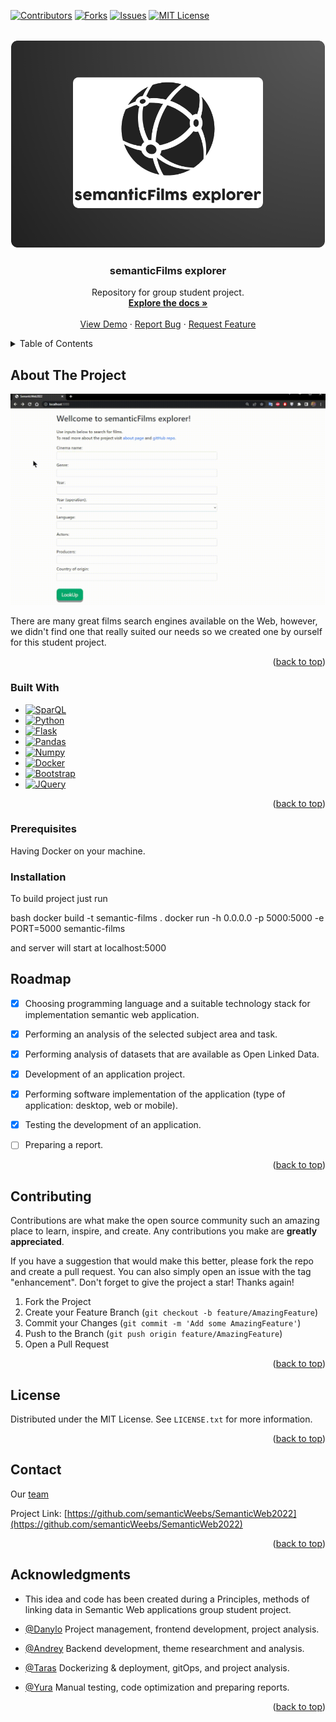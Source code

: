 [![Contributors][contributors-shield]][contributors-url]
[![Forks][forks-shield]][forks-url]
[![Issues][issues-shield]][issues-url]
[![MIT License][license-shield]][license-url]



<br />
<div align="center">
  <a href="https://github.com/semanticWeebs/SemanticWeb2022">
    <img src="app/images/semLogo.png" alt="Logo">
  </a>

  <h3 align="center">semanticFilms explorer</h3>

  <p align="center">
    Repository for group student project.
    <br />
    <a href="https://github.com/semanticWeebs/SemanticWeb2022"><strong>Explore the docs »</strong></a>
    <br />
    <br />
    <a href="https://semantic-films-explorer.herokuapp.com/">View Demo</a>
    ·
    <a href="https://github.com/semanticWeebs/SemanticWeb2022/issues">Report Bug</a>
    ·
    <a href="https://github.com/semanticWeebs/SemanticWeb2022/issues">Request Feature</a>
  </p>
</div>



<details>
  <summary>Table of Contents</summary>
  <ol>
    <li>
      <a href="#about-the-project">About The Project</a>
      <ul>
        <li><a href="#built-with">Built With</a></li>
      </ul>
    </li>
    <li>
      <a href="#getting-started">Getting Started</a>
      <ul>
        <li><a href="#prerequisites">Prerequisites</a></li>
        <li><a href="#installation">Installation</a></li>
      </ul>
    </li>
    <li><a href="#usage">Usage</a></li>
    <li><a href="#roadmap">Roadmap</a></li>
    <li><a href="#contributing">Contributing</a></li>
    <li><a href="#license">License</a></li>
    <li><a href="#contact">Contact</a></li>
    <li><a href="#acknowledgments">Acknowledgments</a></li>
  </ol>
</details>



## About The Project

[![Product Name Screen Shot][product-screenshot]](https://example.com)

There are many great films search engines available on the Web, however, we didn't find one that really suited our needs so we created  one by ourself for this student project.

<p align="right">(<a href="#readme-top">back to top</a>)</p>

### Built With


* [![SparQL][SparQL]][SparQL-url]
* [![Python][Python]][Python-url]
* [![Flask][Flask]][Flask-url]
* [![Pandas][Pandas]][Pandas-url]
* [![Numpy][Numpy]][Numpy-url]
* [![Docker][Docker]][Docker-url]
* [![Bootstrap][Bootstrap]][Bootstrap-url]
* [![JQuery][JQuery]][JQuery-url]

<p align="right">(<a href="#readme-top">back to top</a>)</p>


### Prerequisites

Having Docker on your machine.

### Installation

To build project just run

bash
    docker build -t semantic-films .
  docker run -h 0.0.0.0 -p 5000:5000 -e PORT=5000 semantic-films

and server will start at localhost:5000


## Roadmap

- [x] Choosіng programming language and a suitable technology stack for implementation
semantic web application.
- [x] Performing an analysis of the selected subject area and task.
- [x] Performing analysis of datasets that are available as Open Linked Data.
- [x] Development of an application project.
- [x] Performing software implementation of the application (type of application: desktop, web or mobile).
- [x] Testing the development of an application.
- [ ] Preparing a report.


<p align="right">(<a href="#readme-top">back to top</a>)</p>


## Contributing

Contributions are what make the open source community such an amazing place to learn, inspire, and create. Any contributions you make are **greatly appreciated**.

If you have a suggestion that would make this better, please fork the repo and create a pull request. You can also simply open an issue with the tag "enhancement".
Don't forget to give the project a star! Thanks again!

1. Fork the Project
2. Create your Feature Branch (`git checkout -b feature/AmazingFeature`)
3. Commit your Changes (`git commit -m 'Add some AmazingFeature'`)
4. Push to the Branch (`git push origin feature/AmazingFeature`)
5. Open a Pull Request

<p align="right">(<a href="#readme-top">back to top</a>)</p>


## License

Distributed under the MIT License. See `LICENSE.txt` for more information.

<p align="right">(<a href="#readme-top">back to top</a>)</p>


## Contact

Our [team](https://github.com/orgs/semanticWeebs/teams)

Project Link: [https://github.com/semanticWeebs/SemanticWeb2022](https://github.com/semanticWeebs/SemanticWeb2022)

<p align="right">(<a href="#readme-top">back to top</a>)</p>



## Acknowledgments

- This idea and code has been created during a Principles, methods of linking data in Semantic Web applications group student project.
  
-  [@Danylo](https://github.com/danyaobertan) Project management, frontend development, project analysis.
-  [@Andrey](https://github.com/Andrey0277) Backend development, theme researchment and analysis.
-  [@Taras](https://github.com/Gavair) Dockerizing & deployment, gitOps, and project analysis.
-  [@Yura](https://github.com/Not-aProblem) Manual testing, code optimization and preparing reports.


<p align="right">(<a href="#readme-top">back to top</a>)</p>


[contributors-shield]: https://img.shields.io/badge/-contributors-blue
[contributors-url]: https://github.com/semanticWeebs/SemanticWeb2022/graphs/contributors

[forks-shield]: https://img.shields.io/badge/-forks-yellow
[forks-url]: https://github.com/semanticWeebs/SemanticWeb2022/people

[issues-shield]: https://img.shields.io/badge/-issues-blue
[issues-url]: https://github.com/othneildrew/Best-README-Template/issues

[license-shield]: https://img.shields.io/badge/-license-yellow
[license-url]: https://github.com/othneildrew/Best-README-Template/blob/master/LICENSE.txt

[product-screenshot]: app/images/FilmExplorerCapture.gif


[SparQL]: https://img.shields.io/badge/-SparQL-yellow
[SparQL-url]: https://www.w3.org/TR/rdf-sparql-query/

[Python]: https://img.shields.io/badge/python-3670A0?style=for-the-badge&logo=python&logoColor=ffdd54
[Python-url]: https://www.python.org/

[Flask]: https://img.shields.io/badge/flask-%23000.svg?style=for-the-badge&logo=flask&logoColor=white
[Flask-url]: https://flask.palletsprojects.com/en/2.2.x/

[Pandas]: https://img.shields.io/badge/pandas-%23150458.svg?style=for-the-badge&logo=pandas&logoColor=white
[Pandas-url]: https://pandas.pydata.org/

[Numpy]: https://img.shields.io/badge/numpy-%23013243.svg?style=for-the-badge&logo=numpy&logoColor=white
[Numpy-url]: https://numpy.org/

[Docker]: https://img.shields.io/badge/docker-%230db7ed.svg?style=for-the-badge&logo=docker&logoColor=white
[Docker-url]: https://docker.com/

[Bootstrap]: https://img.shields.io/badge/Bootstrap-563D7C?style=for-the-badge&logo=bootstrap&logoColor=white
[Bootstrap-url]: https://getbootstrap.com/

[JQuery]: https://img.shields.io/badge/jQuery-0769AD?style=for-the-badge&logo=jquery&logoColor=white
[JQuery-url]: https://jquery.com/

